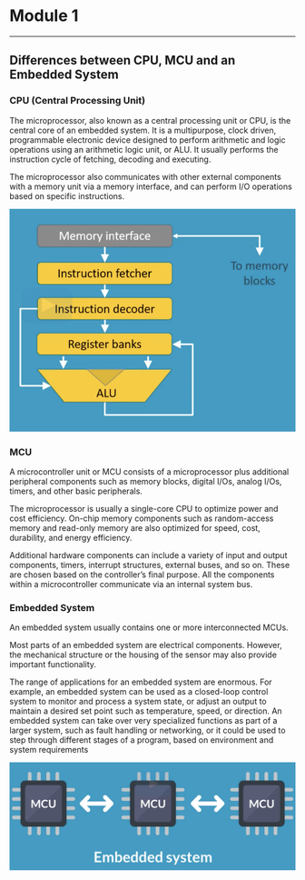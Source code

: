 # Module 1

---

## Differences between CPU, MCU and an Embedded System

### CPU (Central Processing Unit)

The microprocessor, also known as a central processing unit or CPU, is the central core of an embedded system. It is a multipurpose, clock driven, programmable electronic device designed to perform arithmetic and logic operations using an arithmetic logic unit, or ALU. It usually performs the instruction cycle of fetching, decoding and executing.

The microprocessor also communicates with other external components with a memory unit via a 
memory interface, and can perform I/O operations based on specific instructions. 

![CPU](./images/cpu.png)

### MCU

A microcontroller unit or MCU consists of a microprocessor plus additional peripheral components such as memory blocks, digital I/Os, analog I/Os, timers, and other basic peripherals. 

The microprocessor is usually a single-core CPU to optimize power and cost efficiency. On-chip memory components such as random-access memory and read-only memory are also optimized for speed, cost, durability, and energy efficiency.

Additional hardware components can include a variety of input and output components, timers, interrupt structures, external buses, and so on. These are chosen based on the controller’s final purpose. All the components within a microcontroller communicate via an internal system bus. 

### Embedded System

An embedded system usually contains one or more interconnected MCUs.

Most parts of an embedded system are electrical components. However, the mechanical structure or the housing of the sensor may also provide important functionality.

The range of applications for an embedded system are enormous. For example, an embedded system can be used as a closed-loop control system to monitor and process a system state, or adjust an output to maintain a desired set point such as temperature, speed, or direction. An embedded system can take over very specialized functions as part of a larger system, such as fault handling or networking, or it could be used to step through different stages of a program, based on environment 
and system requirements

![CPU](./images/embedded-system.png)
